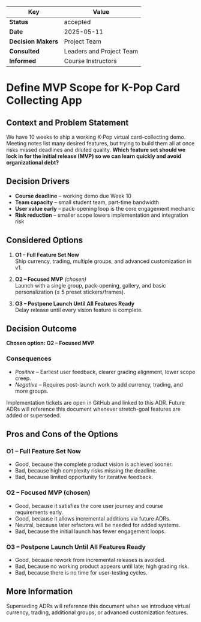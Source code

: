 | **Key**              | **Value**                           |
|----------------------|-------------------------------------|
| **Status**           | accepted                            |
| **Date**             | 2025-05-11                          |
| **Decision Makers**  | Project Team                        |
| **Consulted**        | Leaders and Project Team            |
| **Informed**         | Course Instructors                  |

# Define MVP Scope for K-Pop Card Collecting App

## Context and Problem Statement

We have 10 weeks to ship a working K-Pop virtual card–collecting demo. Meeting notes list many desired features, but trying to build them all at once risks missed deadlines and diluted quality. **Which feature set should we lock in for the initial release (MVP) so we can learn quickly and avoid organizational debt?**

## Decision Drivers

* **Course deadline** – working demo due Week 10  
* **Team capacity** – small student team, part-time bandwidth  
* **User value early** – pack-opening loop is the core engagement mechanic  
* **Risk reduction** – smaller scope lowers implementation and integration risk  

## Considered Options

1. **O1 – Full Feature Set Now**  
   Ship currency, trading, multiple groups, and advanced customization in v1.

2. **O2 – Focused MVP** *(chosen)*  
   Launch with a single group, pack-opening, gallery, and basic personalization (≤ 5 preset stickers/frames).

3. **O3 – Postpone Launch Until All Features Ready**  
   Delay release until every vision feature is complete.

## Decision Outcome

**Chosen option: O2 – Focused MVP**

### Consequences

* *Positive* – Earliest user feedback, clearer grading alignment, lower scope creep.  
* *Negative* – Requires post-launch work to add currency, trading, and more groups.  

Implementation tickets are open in GitHub and linked to this ADR. Future ADRs will reference this document whenever stretch-goal features are added or superseded.

## Pros and Cons of the Options

### O1 – Full Feature Set Now
* Good, because the complete product vision is achieved sooner.  
* Bad, because high complexity risks missing the deadline.  
* Bad, because limited opportunity for iterative feedback.  

### O2 – Focused MVP (chosen)
* Good, because it satisfies the core user journey and course requirements early.  
* Good, because it allows incremental additions via future ADRs.  
* Neutral, because later refactors will be needed for added systems.  
* Bad, because the initial launch has fewer engagement loops.  

### O3 – Postpone Launch Until All Features Ready
* Good, because rework from incremental releases is avoided.  
* Bad, because no working product appears until late; high grading risk.  
* Bad, because there is no time for user-testing cycles.  

## More Information

Superseding ADRs will reference this document when we introduce virtual currency, trading, additional groups, or advanced customization features.
